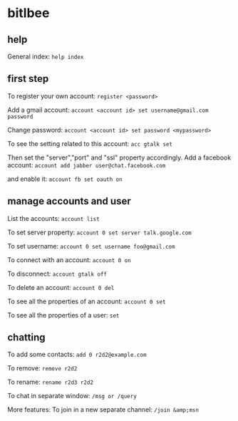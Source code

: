 
#  bitlbee


## help

General index:
`help index`




## first step

To register your own account:
`register <password>`

Add a gmail account:
`account <account id> set username@gmail.com password`

Change password:
`account <account id> set password <mypassword>`

To see the setting related to this account:
`acc gtalk set`

Then set the "server","port" and "ssl" property accordingly.
Add a facebook account:
`account add jabber user@chat.facebook.com`

and enable it:
`account fb set oauth on`



## manage accounts and user

List the accounts:
`account list`

To set server property:
`account 0 set server talk.google.com`

To set username:
`account 0 set username foo@gmail.com`

To connect with an account:
`account 0 on`

To disconnect:
`account gtalk off`

To delete an account:
`account 0 del`

To see all the properties of an account:
`account 0 set`


To see all the properties of a user:
`set`




## chatting

To add some contacts:
`add 0 r2d2@example.com`

To remove:
`remove r2d2`

To rename:
`rename r2d3 r2d2`

To chat in separate window:
`/msg or /query`


More features:
To join in a new separate channel:
`/join &amp;msn`





